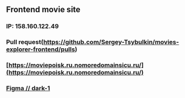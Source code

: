 ## Frontend movie site

### IP: 158.160.122.49
### Pull request(https://github.com/Sergey-Tsybulkin/movies-explorer-frontend/pulls)
### [https://moviepoisk.ru.nomoredomainsicu.ru/](https://moviepoisk.ru.nomoredomainsicu.ru/)

### [Figma // dark-1](https://clck.ru/35cfuV)
